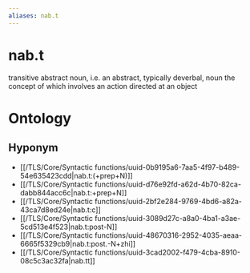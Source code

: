 ```yaml
---
aliases: nab.t
---
```

# nab.t

transitive abstract noun, i.e. an abstract, typically deverbal, noun the concept of which involves an action directed at an object
> 
# Ontology

## Hyponym
- [[/TLS/Core/Syntactic functions/uuid-0b9195a6-7aa5-4f97-b489-54e635423cdd|nab.t:(+prep+N)]]
- [[/TLS/Core/Syntactic functions/uuid-d76e92fd-a62d-4b70-82ca-dabb844acc6c|nab.t:+prep+N]]
- [[/TLS/Core/Syntactic functions/uuid-2bf2e284-9769-4bd6-a82a-43ca7d8ed24e|nab.t:c]]
- [[/TLS/Core/Syntactic functions/uuid-3089d27c-a8a0-4ba1-a3ae-5cd513e4f523|nab.t:post-N]]
- [[/TLS/Core/Syntactic functions/uuid-48670316-2952-4035-aeaa-6665f5329cb9|nab.t:post.-N+zhi]]
- [[/TLS/Core/Syntactic functions/uuid-3cad2002-f479-4cba-8910-08c5c3ac32fa|nab.tt]]